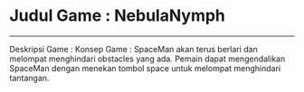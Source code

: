 # Judul Game : NebulaNymph
___________________________________________________________________________________________________________________________________________________________________________________________
Deskripsi Game : 
Konsep Game : SpaceMan akan  terus berlari dan melompat menghindari obstacles yang ada. Pemain dapat mengendalikan SpaceMan dengan menekan tombol space untuk melompat menghindari tantangan.
